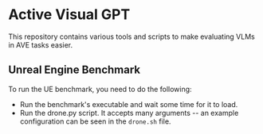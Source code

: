 # Active Visual GPT

This repository contains various tools and scripts to make evaluating VLMs in AVE tasks easier.

## Unreal Engine Benchmark

To run the UE benchmark, you need to do the following:

* Run the benchmark's executable and wait some time for it to load.
* Run the drone.py script. It accepts many arguments -- an example configuration can be seen in the `drone.sh` file.